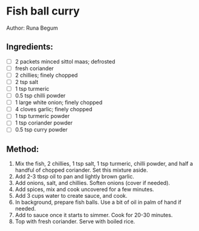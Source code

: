 # Fish ball curry
Author: Runa Begum


## Ingredients:
- [ ] 2 packets minced sittol maas; defrosted
- [ ] fresh coriander
- [ ] 2 chillies; finely chopped
- [ ] 2 tsp salt
- [ ] 1 tsp turmeric
- [ ] 0.5 tsp chilli powder
- [ ] 1 large white onion; finely chopped
- [ ] 4 cloves garlic; finely chopped
- [ ] 1 tsp turmeric powder
- [ ] 1 tsp coriander powder
- [ ] 0.5 tsp curry powder

## Method:
1. Mix the fish, 2 chillies, 1 tsp salt, 1 tsp turmeric, chilli powder, and half a handful of chopped coriander. Set this mixture aside.
2. Add 2-3 tbsp oil to pan and lightly brown garlic.
3. Add onions, salt, and chillies. Soften onions (cover if needed).
4. Add spices, mix and cook uncovered for a few minutes.
5. Add 3 cups water to create sauce, and cook.
6. In background, prepare fish balls. Use a bit of oil in palm of hand if needed.
7. Add to sauce once it starts to simmer. Cook for 20-30 minutes.
8. Top with fresh coriander. Serve with boiled rice.
